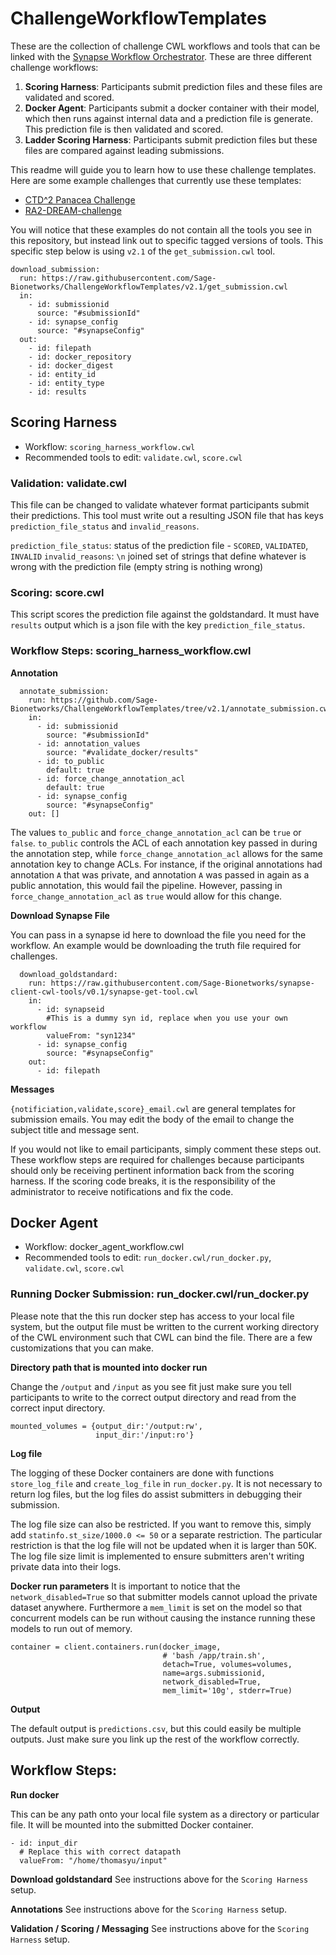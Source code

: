 # ChallengeWorkflowTemplates

These are the collection of challenge CWL workflows and tools that can be linked with the [Synapse Workflow Orchestrator](https://github.com/Sage-Bionetworks/SynapseWorkflowOrchestrator).  These are three different challenge workflows:

1. **Scoring Harness**: Participants submit prediction files and these files are validated and scored.
1. **Docker Agent**: Participants submit a docker container with their model, which then runs against internal data and a prediction file is generate.  This prediction file is then validated and scored.
1. **Ladder Scoring Harness**: Participants submit prediction files but these files are compared against leading submissions.

This readme will guide you to learn how to use these challenge templates.  Here are some example challenges that currently use these templates: 

* [CTD^2 Panacea Challenge](https://github.com/Sage-Bionetworks/CTDD-Panacea-Challenge)
* [RA2-DREAM-challenge](https://github.com/Sage-Bionetworks/RA2-dream-workflows)

You will notice that these examples do not contain all the tools you see in this repository, but instead link out to specific tagged versions of tools.  This specific step below is using `v2.1` of the `get_submission.cwl` tool.

```
download_submission:
  run: https://raw.githubusercontent.com/Sage-Bionetworks/ChallengeWorkflowTemplates/v2.1/get_submission.cwl
  in:
    - id: submissionid
      source: "#submissionId"
    - id: synapse_config
      source: "#synapseConfig"
  out:
    - id: filepath
    - id: docker_repository
    - id: docker_digest
    - id: entity_id
    - id: entity_type
    - id: results
```

## Scoring Harness

* Workflow: `scoring_harness_workflow.cwl`
* Recommended tools to edit: `validate.cwl`, `score.cwl`

### Validation: validate.cwl

This file can be changed to validate whatever format participants submit their predictions.  This tool must write out a resulting JSON file that has keys `prediction_file_status` and `invalid_reasons`.

`prediction_file_status`: status of the prediction file - `SCORED`, `VALIDATED`, `INVALID`
`invalid_reasons`: `\n` joined set of strings that define whatever is wrong with the prediction file (empty string is nothing wrong)

### Scoring: score.cwl

This script scores the prediction file against the goldstandard. It must have `results` output which is a json file with the key `prediction_file_status`.

### Workflow Steps: scoring_harness_workflow.cwl

**Annotation**
```
  annotate_submission:
    run: https://github.com/Sage-Bionetworks/ChallengeWorkflowTemplates/tree/v2.1/annotate_submission.cwl
    in:
      - id: submissionid
        source: "#submissionId"
      - id: annotation_values
        source: "#validate_docker/results"
      - id: to_public
        default: true
      - id: force_change_annotation_acl
        default: true
      - id: synapse_config
        source: "#synapseConfig"
    out: []
```
The values `to_public` and `force_change_annotation_acl` can be `true` or `false`.  `to_public` controls the ACL of each annotation key passed in during the annotation step, while `force_change_annotation_acl` allows for the same annotation key to change ACLs.  For instance, if the original annotations had annotation `A` that was private, and annotation `A` was passed in again as a public annotation, this would fail the pipeline.  However, passing in `force_change_annotation_acl` as `true` would allow for this change.

**Download Synapse File**

You can pass in a synapse id here to download the file you need for the workflow.  An example would be downloading the truth file required for challenges.
```
  download_goldstandard:
    run: https://raw.githubusercontent.com/Sage-Bionetworks/synapse-client-cwl-tools/v0.1/synapse-get-tool.cwl
    in:
      - id: synapseid
        #This is a dummy syn id, replace when you use your own workflow
        valueFrom: "syn1234"
      - id: synapse_config
        source: "#synapseConfig"
    out:
      - id: filepath
```

**Messages**

`{notificiation,validate,score}_email.cwl` are general templates for submission emails.  You may edit the body of the email to change the subject title and message sent.

If you would not like to email participants, simply comment these steps out.  These workflow steps are required for challenges because participants should only be receiving pertinent information back from the scoring harness.  If the scoring code breaks, it is the responsibility of the administrator to receive notifications and fix the code.


## Docker Agent
* Workflow: docker_agent_workflow.cwl
* Recommended tools to edit: `run_docker.cwl/run_docker.py`, `validate.cwl`, `score.cwl`

### Running Docker Submission: run_docker.cwl/run_docker.py

Please note that the this run docker step has access to your local file system, but the output file must be written to the current working directory of the CWL environment such that CWL can bind the file.  There are a few customizations that you can make.

**Directory path that is mounted into docker run**

Change the `/output` and `/input` as you see fit just make sure you tell participants to write to the correct output directory and read from the correct input directory.

```
mounted_volumes = {output_dir:'/output:rw',
                   input_dir:'/input:ro'}
```

**Log file**

The logging of these Docker containers are done with functions `store_log_file` and `create_log_file` in `run_docker.py`. It is not necessary to return log files, but the log files do assist submitters in debugging their submission.

The log file size can also be restricted.  If you want to remove this, simply add `statinfo.st_size/1000.0 <= 50` or a separate restriction.  The particular restriction is that the log file will not be updated when it is larger than 50K.  The log file size limit is implemented to ensure submitters aren't writing private data into their logs.

**Docker run parameters**
It is important to notice that the `network_disabled=True` so that submitter models cannot upload the private dataset anywhere.  Furthermore a `mem_limit` is set on the model so that concurrent models can be run without causing the instance running these models to run out of memory.

```
container = client.containers.run(docker_image,
                                  # 'bash /app/train.sh',
                                  detach=True, volumes=volumes,
                                  name=args.submissionid,
                                  network_disabled=True,
                                  mem_limit='10g', stderr=True)
```

**Output**

The default output is `predictions.csv`, but this could easily be multiple outputs.  Just make sure you link up the rest of the workflow correctly.

## Workflow Steps:

**Run docker**

This can be any path onto your local file system as a directory or particular file.  It will be mounted into the submitted Docker container.

```
- id: input_dir
  # Replace this with correct datapath
  valueFrom: "/home/thomasyu/input"
```

**Download goldstandard**
See instructions above for the `Scoring Harness` setup.

**Annotations**
See instructions above for the `Scoring Harness` setup.

**Validation / Scoring / Messaging**
See instructions above for the `Scoring Harness` setup.

